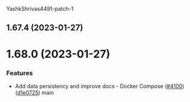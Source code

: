  YashkShrivas4491-patch-1
## 1.67.4 (2023-01-27)

# 1.68.0 (2023-01-27)


### Features

* Add data persistency and improve docs - Docker Compose ([#4100](https://github.com/EddieHubCommunity/LinkFree/issues/4100)) ([d1e0725](https://github.com/EddieHubCommunity/LinkFree/commit/d1e0725c372e33d5649680b459781d68d97d2932))
 main



